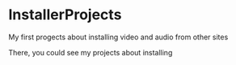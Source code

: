 # InstallerProjects
My first progects about installing video and audio from other sites

There, you could see my projects about installing
